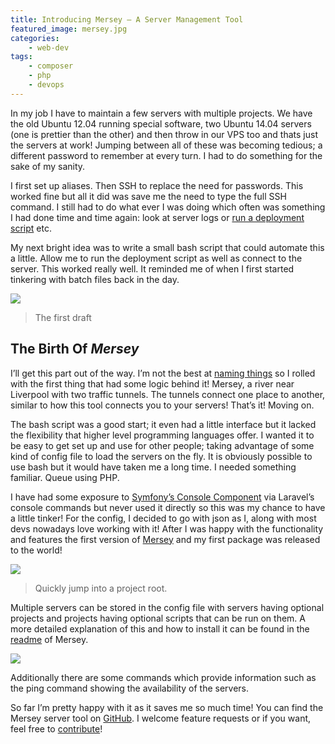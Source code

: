 ```yaml
---
title: Introducing Mersey – A Server Management Tool
featured_image: mersey.jpg
categories:
    - web-dev
tags:
    - composer
    - php
    - devops
---
```


In my job I have to maintain a few servers with multiple projects. We have the old Ubuntu 12.04 running special software, two Ubuntu 14.04 servers (one is prettier than the other) and then throw in our VPS too and thats just the servers at work! Jumping between all of these was becoming tedious; a different password to remember at every turn. I had to do something for the sake of my sanity.

<!--more-->

I first set up aliases. Then SSH to replace the need for passwords. This worked fine but all it did was save me the need to type the full SSH command. I still had to do what ever I was doing which often was something I had done time and time again: look at server logs or [run a deployment script][deploy] etc.

My next bright idea was to write a small bash script that could automate this a little. Allow me to run the deployment script as well as connect to the server. This worked really well. It reminded me of when I first started tinkering with batch files back in the day.

[deploy]: /blog/2015/06/12/deployment-script-for-production-server

![](/images/uploads/2015/11/server-bash-script.png)

> The first draft

## The Birth Of _Mersey_

I’ll get this part out of the way. I’m not the best at [naming things][naming things] so I rolled with the first thing that had some logic behind it! Mersey, a river near Liverpool with two traffic tunnels. The tunnels connect one place to another, similar to how this tool connects you to your servers! That’s it! Moving on.

The bash script was a good start; it even had a little interface but it lacked the flexibility that higher level programming languages offer. I wanted it to be easy to get set up and use for other people; taking advantage of some kind of config file to load the servers on the fly. It is obviously possible to use bash but it would have taken me a long time. I needed something familiar. Queue using PHP.

I have had some exposure to [Symfony’s Console Component][symfony] via Laravel’s console commands but never used it directly so this was my chance to have a little tinker! For the config, I decided to go with json as I, along with most devs nowadays love working with it! After I was happy with the functionality and features the first version of [Mersey][mersey] and my first package was released to the world!

![](/images/uploads/2015/11/server-bash-script.png)
> Quickly jump into a project root.

Multiple servers can be stored in the config file with servers having optional projects and projects having optional scripts that can be run on them. A more detailed explanation of this and how to install it can be found in the [readme] of Mersey.

![](/images/uploads/2015/11/mersey-ping.gif)

Additionally there are some commands which provide information such as the ping command showing the availability of the servers.

So far I’m pretty happy with it as it saves me so much time! You can find the Mersey server tool on [GitHub][mersey]. I welcome feature requests or if you want, feel free to [contribute][contribute]!

[naming things]: http://core0.staticworld.net/images/idge/imported/article/itw/2013/10/23/programmers_hardest_tasks-600x700-100521914-orig.jpg
[symfony]: http://symfony.com/doc/current/components/console/introduction.html
[mersey]: https://github.com/dannyweeks/mersey
[readme]: https://github.com/dannyweeks/mersey#readme
[contribute]: https://github.com/dannyweeks/mersey/blob/master/CONTRIBUTING.md





